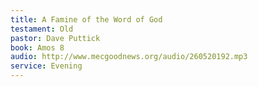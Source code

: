 ```yaml
---
title: A Famine of the Word of God
testament: Old
pastor: Dave Puttick
book: Amos 8
audio: http://www.mecgoodnews.org/audio/260520192.mp3
service: Evening
---
```

